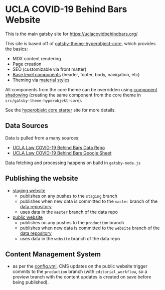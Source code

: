 # UCLA COVID-19 Behind Bars Website

This is the main gatsby site for https://uclacovidbehindbars.org/

This site is based off of [gatsby-theme-hyperobject-core](https://github.com/Hyperobjekt/gatsby-theme-hyperobjekt), which provides the basics:

- MDX content rendering
- Page creation
- SEO (customizable via front matter)
- [Base level components](https://github.com/Hyperobjekt/gatsby-theme-hyperobjekt/tree/main/themes/gatsby-theme-hyperobjekt-core/src/components) (header, footer, body, navigation, etc)
- Theming via [material styles](https://material-ui.com/styles/basics/)

All components from the core theme can be overridden using [component shadowing](https://www.gatsbyjs.com/blog/2019-04-29-component-shadowing/) (creating the same component from the core theme in `src/gatsby-theme-hyperobjekt-core`).

See the [hyperobjekt core starter](https://gatsby-starter-hyperobjekt.netlify.app/) site for more details.

## Data Sources

Data is pulled from a many sources:

- [UCLA Law COVID-19 Behind Bars Data Repo](https://github.com/uclalawcovid19behindbars/data)
- [UCLA Law COVID-19 Behind Bars Google Sheet](https://docs.google.com/spreadsheets/d/1X6uJkXXS-O6eePLxw2e4JeRtM41uPZ2eRcOA_HkPVTk/edit#gid=1641553906)

Data fetching and processing happens on build in `gatsby-node.js`

## Publishing the website

- [staging website](https://staging--covid-19-behind-bars.netlify.app/)
  - publishes on any pushes to the `staging` branch
  - publishes when new data is committed to the `master` branch of the [data repository](https://github.com/uclalawcovid19behindbars/data)
  - uses data in the `master` branch of the data repo
- [public website](https://uclacovidbehindbars.org/)
  - publishes on any pushes to the `production` branch
  - publishes when new data is committed to the `website` branch of the [data repository](https://github.com/uclalawcovid19behindbars/data)
  - uses data in the `website` branch of the data repo

## Content Management System

- as per the [config.yml](https://github.com/Hyperobjekt/covid-19-behind-bars/blob/production/packages/gatsby-ucla-site/static/admin/config.yml), CMS updates on the public website trigger commits to the `production` branch (with `editorial_workflow`, so a preview branch with the content updates is created on save before being published). 
